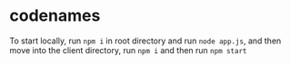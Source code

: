 # codenames

To start locally, run `npm i` in root directory and run `node app.js`, and then move into the client directory, run `npm i` and then run `npm start`
